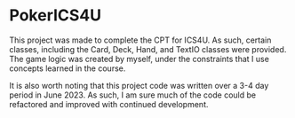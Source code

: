 # PokerICS4U

This project was made to complete the CPT for ICS4U. As such, certain classes, including the Card, Deck, Hand, and TextIO classes were provided. The game logic was created by myself, under the constraints that I use concepts learned in the course.

It is also worth noting that this project code was written over a 3-4 day period in June 2023. As such, I am sure much of the code could be refactored and improved with continued development.
